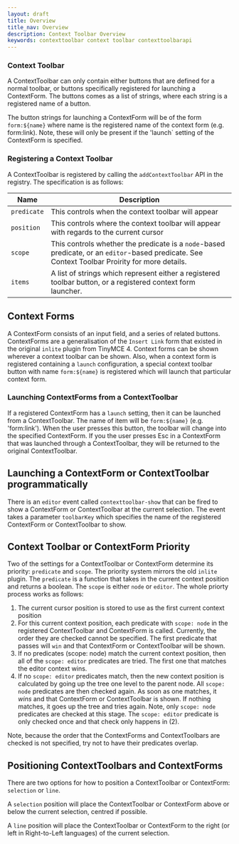 ```yaml
---
layout: draft
title: Overview
title_nav: Overview
description: Context Toolbar Overview
keywords: contexttoolbar context toolbar contexttoolbarapi
---
```


### Context Toolbar

A ContextToolbar can only contain either buttons that are defined for a normal toolbar, or buttons specifically registered for launching a ContextForm. The buttons comes as a list of strings, where each string is a registered name of a button.

The button strings for launching a ContextForm will be of the form `form:${name}` where name is the registered name of the context form (e.g. form:link). Note, these will only be present if the 'launch` setting of the ContextForm is specified.



### Registering a Context Toolbar

A ContextToolbar is registered by calling the `addContextToolbar` API in the registry. The specification is as follows:

| Name | Description |
| ---- | ----------- |
| `predicate` | This controls when the context toolbar will appear |
| `position` | This controls where the context toolbar will appear with regards to the current cursor |
| `scope` | This controls whether the predicate is a `node`-based predicate, or an `editor`-based predicate. See Context Toolbar Proirity for more details. |
| `items` | A list of strings which represent either a registered toolbar button, or a registered context form launcher. |


## Context Forms

A ContextForm consists of an input field, and a series of related buttons. ContextForms are a generalisation of the `Insert Link` form that existed in the original `inlite` plugin from TinyMCE 4. Context forms can be shown wherever a context toolbar can be shown. Also, when a context form is registered containing a `launch` configuration, a special context toolbar button with name `form:${name}` is registered which will launch that particular context form.

### Launching ContextForms from a ContextToolbar

If a registered ContextForm has a `launch` setting, then it can be launched from a ContextToolbar. The name of item will be `form:${name}` (e.g. 'form:link'). When the user presses this button, the toolbar will change into the specified ContextForm. If you the user presses Esc in a ContextForm that was launched through a ContextToolbar, they will be returned to the original ContextToolbar.

## Launching a ContextForm or ContextToolbar programmatically

There is an `editor` event called `contexttoolbar-show` that can be fired to show a ContextForm or ContextToolbar at the current selection. The event takes a parameter `toolbarKey` which specifies the name of the registered ContextForm or ContextToolbar to show.

## Context Toolbar or ContextForm Priority

Two of the settings for a ContextToolbar or ContextForm determine its priority: `predicate` and `scope`. The priority system mirrors the old `inlite` plugin. The `predicate` is a function that takes in the current context position and returns a boolean. The `scope` is either `node` or `editor`. The whole priorty process works as follows:

1. The current cursor position is stored to use as the first current context position
2. For this current context position, each predicate with `scope: node` in the registered ContextToolbar and ContextForm is called. Currently, the order they are checked cannot be specified. The first predicate that passes will `win` and that ContextForm or ContextToolbar will be shown.
3. If no predicates (scope: node) match the current context position, then all of the `scope: editor` predicates are tried. The first one that matches the editor context wins.
4. If no `scope: editor` predicates match, then the new context position is calculated by going up the tree one level to the parent node. All `scope: node` predicates are then checked again. As soon as one matches, it *wins* and that ContextForm or ContextToolbar is shown. If nothing matches, it goes up the tree and tries again. Note, only `scope: node` predicates are checked at this stage. The `scope: editor` predicate is only checked once and that check only happens in (2).

Note, because the order that the ContextForms and ContextToolbars are checked is not specified, try not to have their predicates overlap.


## Positioning ContextToolbars and ContextForms

There are two options for how to position a ContextToolbar or ContextForm: `selection` or `line`.

A `selection` position will place the ContextToolbar or ContextForm above or below the current selection, centred if possible.

A `line` position will place the ContextToolbar or ContextForm to the right (or left in Right-to-Left languages) of the current selection.

